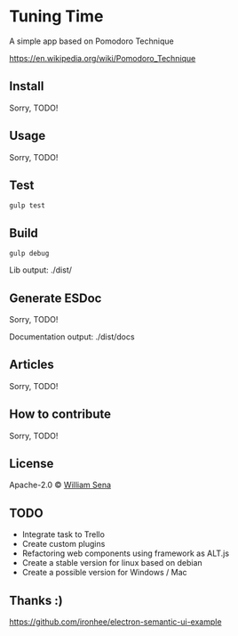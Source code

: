 # Tuning Time

A simple app based on Pomodoro Technique

https://en.wikipedia.org/wiki/Pomodoro_Technique

## Install

Sorry, TODO!

## Usage

Sorry, TODO!

## Test

```
gulp test
```

## Build

```
gulp debug
```

Lib output: ./dist/

## Generate ESDoc

Sorry, TODO!

Documentation output: ./dist/docs

## Articles

Sorry, TODO!

## How to contribute

Sorry, TODO!

## License

Apache-2.0 © [William Sena](http://www.coisadeprogramador.com.br)

## TODO

- Integrate task to Trello
- Create custom plugins
- Refactoring web components using framework as ALT.js
- Create a stable version for linux based on debian
- Create a possible version for Windows / Mac

## Thanks :)

https://github.com/ironhee/electron-semantic-ui-example
